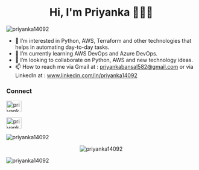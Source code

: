 <h1 align="center">Hi, I'm Priyanka 👋👩‍💻</h1>

<p align="left"> <img src="https://komarev.com/ghpvc/?username=priyanka14092&label=Profile%20views&color=0e75b6&style=flat" alt="priyanka14092" /> </p>

- 👀 I’m interested in Python, AWS, Terraform and other technologies that helps in automating day-to-day tasks.
- 🌱 I’m currently learning AWS DevOps and Azure DevOps.
- 💞️ I’m looking to collaborate on Python, AWS and new technology ideas.
- 📫 How to reach me via Gmail at : priyankabansal582@gmail.com or via LinkedIn at : www.linkedin.com/in/priyanka14092

<h3 align="left">Connect</h3>
<p align="left">
<a href="https://linkedin.com/in/priyanka14092" target="blank"><img align="center" src="https://cdn.jsdelivr.net/npm/simple-icons@3.0.1/icons/linkedin.svg" alt="priyanka14092" height="30" width="40" /></a>

<a href="priyankabansal582@gmail.com" target="blank"><img align="center" src="https://cdn.jsdelivr.net/npm/simple-icons@3.0.1/icons/gmail.svg" alt="priyankabansal58@gmail.com" height="30" width="40" /></a>
</p>

<p><img align="center" src="https://github-readme-stats.vercel.app/api/top-langs?username=priyanka14092&show_icons=true&locale=en&layout=compact" alt="priyanka14092" /></p>
<p align="center"> <img src=https://github-readme-stats.vercel.app/api?username=priyanka14092&show_icons=true alt="priyanka14092" /> </p>
<p><img align="center" src="https://github-readme-streak-stats.herokuapp.com/?user=priyanka14092&" alt="priyanka14092" /></p>

<!---
priyanka14092/priyanka14092 is a ✨ special ✨ repository because its `README.md` (this file) appears on your GitHub profile.
You can click the Preview link to take a look at your changes.
--->
